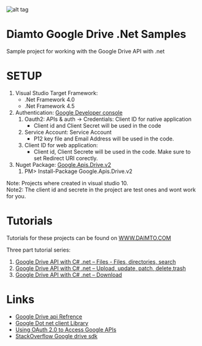 
![alt tag](https://www.google.com/drive/images/drive/logo-drive.png)

﻿Diamto Google Drive .Net Samples
=================================

Sample project for working with the Google Drive API with .net

SETUP
=================================

1. Visual Studio Target Framework:
   *  .Net Framework 4.0
   *  .Net Framework 4.5
2. Authentication:  <a href="https://console.developers.google.com/">Google Developer console</a> 
   1. Oauth2:  APIs & auth -> Credentials:  Client ID for native application 
      *  Client id and Client Secret will be used in the code
   2. Service Account:  Service Account  
      *  P12 key file and Email Address will be used in the code.
   3. Client ID for web application: 
      * Client id, Client Secrete will be used in the code.  Make sure to set Redirect URI corectly. 
3. Nuget Package: <a href="https://www.nuget.org/packages/Google.Apis.Drive.v2/">Google.Apis.Drive.v2</a>
    1. PM> Install-Package Google.Apis.Drive.v2


Note:  Projects where created in visual studio 10.  
Note2: The client id and secrete in the project are test ones and wont work for you.

Tutorials
=================================

Tutorials for these projects can be found on [WWW.DAIMTO.COM](http://www.daimto.com/)

Three part tutorial series:

 1. [Google Drive API with C# .net – Files - Files, directories, search](http://www.daimto.com/google-drive-api-c/)
 2. [Google Drive API with C# .net – Upload, update, patch, delete,trash](http://www.daimto.com/google-drive-api-c-upload/)
 3. [Google Drive API with C# .net – Download](http://www.daimto.com/google-drive-api-c-download/)



Links
===========================================
* [Google Drive api Refrence](https://developers.google.com/drive/v2/reference/)
* [Google Dot net client Library](https://code.google.com/p/google-api-dotnet-client/)
* [Using OAuth 2.0 to Access Google APIs](https://developers.google.com/accounts/docs/OAuth2)
* [StackOverflow Google drive sdk](http://stackoverflow.com/questions/tagged/google-drive-sdk)
